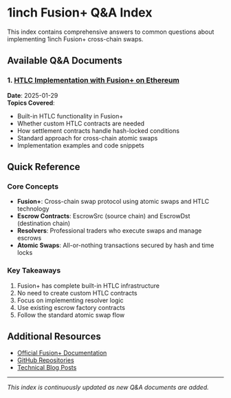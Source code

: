 # 1inch Fusion+ Q&A Index

This index contains comprehensive answers to common questions about implementing 1inch Fusion+ cross-chain swaps.

## Available Q&A Documents

### 1. [HTLC Implementation with Fusion+ on Ethereum](./htlc-fusion-plus-ethereum.md)
**Date**: 2025-01-29  
**Topics Covered**:
- Built-in HTLC functionality in Fusion+
- Whether custom HTLC contracts are needed
- How settlement contracts handle hash-locked conditions
- Standard approach for cross-chain atomic swaps
- Implementation examples and code snippets

## Quick Reference

### Core Concepts
- **Fusion+**: Cross-chain swap protocol using atomic swaps and HTLC technology
- **Escrow Contracts**: EscrowSrc (source chain) and EscrowDst (destination chain)
- **Resolvers**: Professional traders who execute swaps and manage escrows
- **Atomic Swaps**: All-or-nothing transactions secured by hash and time locks

### Key Takeaways
1. Fusion+ has complete built-in HTLC infrastructure
2. No need to create custom HTLC contracts
3. Focus on implementing resolver logic
4. Use existing escrow factory contracts
5. Follow the standard atomic swap flow

## Additional Resources
- [Official Fusion+ Documentation](https://1inch.io/fusion/)
- [GitHub Repositories](https://github.com/1inch)
- [Technical Blog Posts](https://blog.1inch.io)

---
*This index is continuously updated as new Q&A documents are added.*
